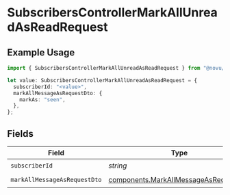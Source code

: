 # SubscribersControllerMarkAllUnreadAsReadRequest

## Example Usage

```typescript
import { SubscribersControllerMarkAllUnreadAsReadRequest } from "@novu/api/models/operations";

let value: SubscribersControllerMarkAllUnreadAsReadRequest = {
  subscriberId: "<value>",
  markAllMessageAsRequestDto: {
    markAs: "seen",
  },
};
```

## Fields

| Field                                                                                          | Type                                                                                           | Required                                                                                       | Description                                                                                    |
| ---------------------------------------------------------------------------------------------- | ---------------------------------------------------------------------------------------------- | ---------------------------------------------------------------------------------------------- | ---------------------------------------------------------------------------------------------- |
| `subscriberId`                                                                                 | *string*                                                                                       | :heavy_check_mark:                                                                             | N/A                                                                                            |
| `markAllMessageAsRequestDto`                                                                   | [components.MarkAllMessageAsRequestDto](../../models/components/markallmessageasrequestdto.md) | :heavy_check_mark:                                                                             | N/A                                                                                            |